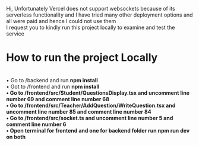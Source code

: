 Hi, Unfortunately Vercel does not support websockets because of its serverless functionality and I have tried many other deployment options and all were paid and hence I could not use them
<br>
I request you to kindly run this project locally to examine and test the service
<br>
<h1>How to run the project Locally</h1>
<br>
• Go to /backend and run <b>npm install</b><br>
• Got to /frontend and run <b>npm install<br>
• Go to /frontend/src/Student/QuestionsDisplay.tsx and uncomment line number 69 and comment line number 68<br>
• Go to /frontend/src/Teacher/AddQuestion/WriteQuestion.tsx and uncomment line number 85 and comment line number 84 <br>
• Go to /frontend/src/socket.ts and uncomment line number 5 and comment line number 6
<br>
• Open terminal for frontend and one for backend folder run <b>npm run dev</b> on both
